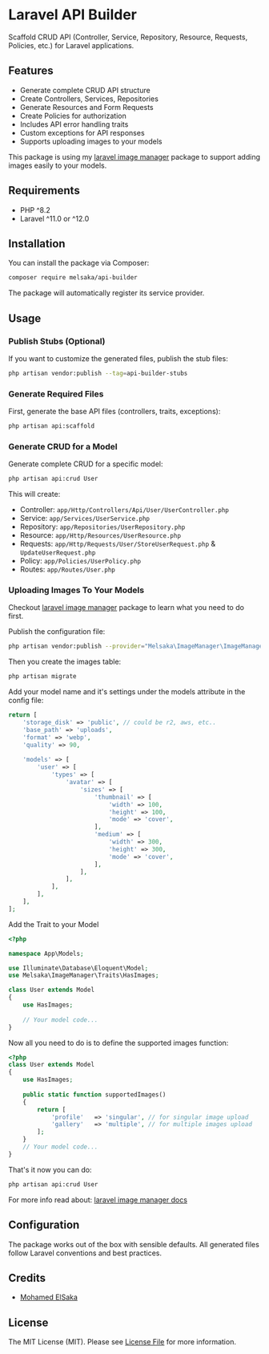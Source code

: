 # Laravel API Builder

Scaffold CRUD API (Controller, Service, Repository, Resource, Requests, Policies, etc.) for Laravel applications.

## Features

- Generate complete CRUD API structure
- Create Controllers, Services, Repositories
- Generate Resources and Form Requests
- Create Policies for authorization
- Includes API error handling traits
- Custom exceptions for API responses
- Supports uploading images to your models

This package is using my [laravel image manager](https://github.com/melsaka/laravel-image-manager) package to support adding images easily to your models.

## Requirements

- PHP ^8.2
- Laravel ^11.0 or ^12.0

## Installation

You can install the package via Composer:

```bash
composer require melsaka/api-builder
```

The package will automatically register its service provider.

## Usage

### Publish Stubs (Optional)

If you want to customize the generated files, publish the stub files:

```bash
php artisan vendor:publish --tag=api-builder-stubs
```

### Generate Required Files

First, generate the base API files (controllers, traits, exceptions):

```bash
php artisan api:scaffold
```

### Generate CRUD for a Model

Generate complete CRUD for a specific model:

```bash
php artisan api:crud User
```

This will create:
- Controller: `app/Http/Controllers/Api/User/UserController.php`
- Service: `app/Services/UserService.php`
- Repository: `app/Repositories/UserRepository.php`
- Resource: `app/Http/Resources/UserResource.php`
- Requests: `app/Http/Requests/User/StoreUserRequest.php` & `UpdateUserRequest.php`
- Policy: `app/Policies/UserPolicy.php`
- Routes: `app/Routes/User.php`

### Uploading Images To Your Models

Checkout [laravel image manager](https://github.com/melsaka/laravel-image-manager) package to learn what you need to do first.

Publish the configuration file:

```bash
php artisan vendor:publish --provider="Melsaka\ImageManager\ImageManagerServiceProvider" --tag="image-manager"
```

Then you create the images table: 

```bash
php artisan migrate
```

Add your model name and it's settings under the models attribute in the config file:

```php
return [
    'storage_disk' => 'public', // could be r2, aws, etc..
    'base_path' => 'uploads',
    'format' => 'webp',
    'quality' => 90,
    
    'models' => [
        'user' => [
            'types' => [
                'avatar' => [
                    'sizes' => [
                        'thumbnail' => [
                            'width' => 100,
                            'height' => 100,
                            'mode' => 'cover',
                        ],
                        'medium' => [
                            'width' => 300,
                            'height' => 300,
                            'mode' => 'cover',
                        ],
                    ],
                ],
            ],
        ],
    ],
];
```

Add the Trait to your Model

```php
<?php

namespace App\Models;

use Illuminate\Database\Eloquent\Model;
use Melsaka\ImageManager\Traits\HasImages;

class User extends Model
{
    use HasImages;
    
    // Your model code...
}
```

Now all you need to do is to define the supported images function: 

```php
<?php
class User extends Model
{
    use HasImages;
	    
	public static function supportedImages()
	{
	    return [
	        'profile'   => 'singular', // for singular image upload
	        'gallery'   => 'multiple', // for multiple images upload
	    ];
	}
    // Your model code...
}
```

That's it now you can do:

```bash
php artisan api:crud User
```

For more info read about: [laravel image manager docs](https://github.com/melsaka/laravel-image-manager)

## Configuration

The package works out of the box with sensible defaults. All generated files follow Laravel conventions and best practices.

## Credits

- [Mohamed ElSaka](https://github.com/melsaka)

## License

The MIT License (MIT). Please see [License File](LICENSE.md) for more information.